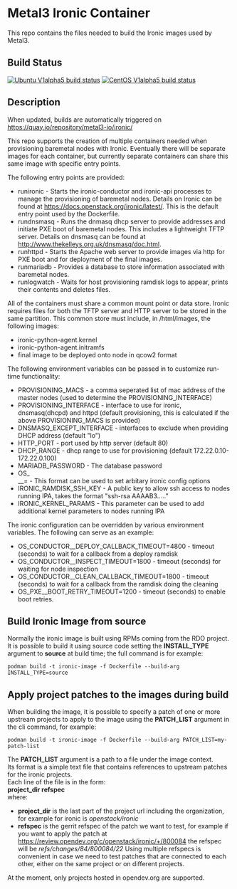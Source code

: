 Metal3 Ironic Container
==========================

This repo contains the files needed to build the Ironic images used by Metal3.

Build Status
------------

[![Ubuntu V1alpha5 build status](https://jenkins.nordix.org/view/Airship/job/airship_master_v1a5_integration_test_ubuntu/badge/icon?subject=Ubuntu%20E2E%20V1alpha5)](https://jenkins.nordix.org/view/Airship/job/airship_master_v1a5_integration_test_ubuntu)
[![CentOS V1alpha5 build status](https://jenkins.nordix.org/view/Airship/job/airship_master_v1a5_integration_test_centos/badge/icon?subject=CentOS%20E2E%20V1alpha5)](https://jenkins.nordix.org/view/Airship/job/airship_master_v1a5_integration_test_centos)

Description
-----------

When updated, builds are automatically triggered on https://quay.io/repository/metal3-io/ironic/

This repo supports the creation of multiple containers needed when provisioning baremetal nodes with Ironic. Eventually there will be separate images for each container, but currently separate containers can share this same image with specific entry points.

The following entry points are provided:
- runironic - Starts the ironic-conductor and ironic-api processes to manage the provisioning of baremetal nodes.  Details on Ironic can be found at https://docs.openstack.org/ironic/latest/.  This is the default entry point used by the Dockerfile.
- rundnsmasq - Runs the dnmasq dhcp server to provide addresses and initiate PXE boot of baremetal nodes.  This includes a lightweight TFTP server.  Details on dnsmasq can be found at http://www.thekelleys.org.uk/dnsmasq/doc.html.
- runhttpd - Starts the Apache web server to provide images via http for PXE boot and for deployment of the final images.
- runmariadb - Provides a database to store information associated with baremetal nodes.
- runlogwatch - Waits for host provisioning ramdisk logs to appear, prints their contents and deletes files.

All of the containers must share a common mount point or data store.  Ironic requires files for both the TFTP server and HTTP server to be stored in the same partition.  This common store must include, in <shared store>/html/images, the following images:
- ironic-python-agent.kernel
- ironic-python-agent.initramfs
- final image to be deployed onto node in qcow2 format

The following environment variables can be passed in to customize run-time functionality:
- PROVISIONING_MACS - a comma seperated list of mac address of the master nodes (used to determine the PROVISIONING_INTERFACE)
- PROVISIONING_INTERFACE - interface to use for ironic, dnsmasq(dhcpd) and httpd (default provisioning, this is calculated if the above PROVISIONING_MACS is provided)
- DNSMASQ_EXCEPT_INTERFACE - interfaces to exclude when providing DHCP address (default "lo")
- HTTP_PORT - port used by http server (default 80)
- DHCP_RANGE - dhcp range to use for provisioning (default 172.22.0.10-172.22.0.100)
- MARIADB_PASSWORD - The database password
- OS_<section>_\_<name>=<value> - This format can be used to set arbitary ironic config options
- IRONIC_RAMDISK_SSH_KEY - A public key to allow ssh access to nodes running IPA, takes the format "ssh-rsa AAAAB3....."
- IRONIC_KERNEL_PARAMS - This parameter can be used to add additional kernel parameters to nodes running IPA

The ironic configuration can be overridden by various environment variables. The following can serve as an example:
- OS_CONDUCTOR__DEPLOY_CALLBACK_TIMEOUT=4800 - timeout (seconds) to wait for a callback from a deploy ramdisk
- OS_CONDUCTOR__INSPECT_TIMEOUT=1800 - timeout (seconds) for waiting for node inspection
- OS_CONDUCTOR__CLEAN_CALLBACK_TIMEOUT=1800 - timeout (seconds) to wait for a callback from the ramdisk doing the cleaning
- OS_PXE__BOOT_RETRY_TIMEOUT=1200 - timeout (seconds) to enable boot retries.

Build Ironic Image from source
------------------------------

Normally the ironic image is built using RPMs coming from the RDO project.  
It is possible to build it using source code setting the **INSTALL_TYPE**
argument to **source** at build time; the full command is for example:

    podman build -t ironic-image -f Dockerfile --build-arg INSTALL_TYPE=source

Apply project patches to the images during build
------------------------------------------------

When building the image, it is possible to specify a patch of one or more
upstream projects to apply to the image using the **PATCH_LIST** argument in
the cli command, for example:

    podman build -t ironic-image -f Dockerfile --build-arg PATCH_LIST=my-patch-list

The **PATCH_LIST** argument is a path to a file under the image context.  
Its format is a simple text file that contains references to upstream patches
for the ironic projects.  
Each line of the file is in the form:  
    **project_dir refspec**  
where:

* **project_dir** is the last part of the project url including the organization,
for example for ironic is _openstack/ironic_
* **refspec** is the gerrit refspec of the patch we want to test, for example if
you want to apply the patch at
<https://review.opendev.org/c/openstack/ironic/+/800084>
the refspec will be _refs/changes/84/800084/22_
Using multiple refspecs is convenient in case we need to test patches that
are connected to each other, either on the same project or on different
projects.

At the moment, only projects hosted in opendev.org are supported.
